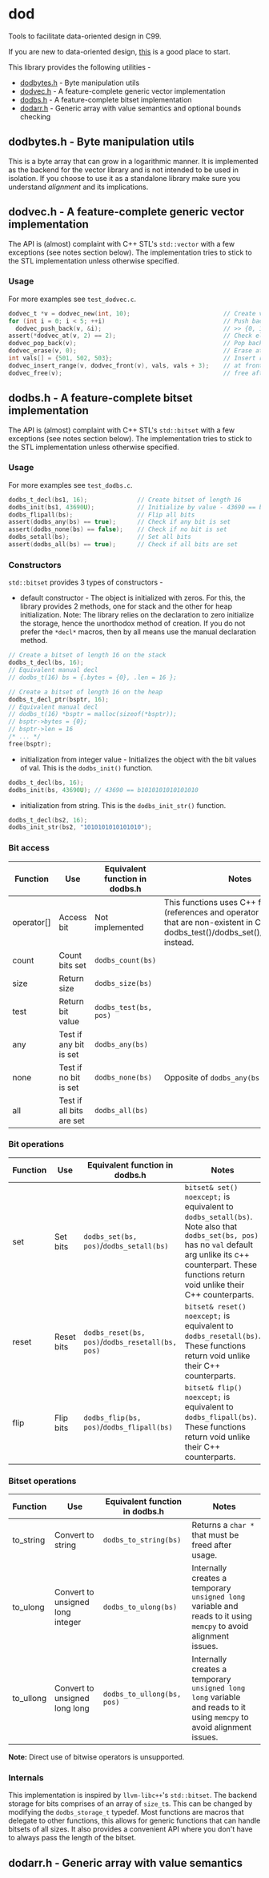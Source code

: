 # dod
Tools to facilitate data-oriented design in C99.

If you are new to data-oriented design, [this](https://github.com/dbartolini/data-oriented-design) is a good place to start.

This library provides the following utilities -
* [dodbytes.h](#dodbytesh---byte-manipulation-utils) - Byte manipulation utils
* [dodvec.h](#dodvech---a-feature-complete-generic-vector-implementation) - A feature-complete generic vector implementation
* [dodbs.h](#dodbsh---a-feature-complete-bitset-implementation) - A feature-complete bitset implementation
* [dodarr.h](#dodarrh---generic-array-with-value-semantics) - Generic array with value semantics and optional bounds checking



## dodbytes.h - Byte manipulation utils
This is a byte array that can grow in a logarithmic manner.
It is implemented as the backend for the vector library and is not intended to be used in isolation.
If you choose to use it as a standalone library make sure you understand *alignment* and its implications.



## dodvec.h - A feature-complete generic vector implementation
The API is (almost) complaint with C++ STL's `std::vector` with a few exceptions (see notes section below).
The implementation tries to stick to the STL implementation unless otherwise specified.


### Usage
For more examples see `test_dodvec.c`.
```c
dodvec_t *v = dodvec_new(int, 10);                          // Create vector of ints and reserve space for 10 ints
for (int i = 0; i < 5; ++i)                                 // Push back 5 ints
  dodvec_push_back(v, &i);                                  // >> {0, 1, 2, 3, 4}
assert(*dodvec_at(v, 2) == 2);                              // Check element at pos 2 is 2
dodvec_pop_back(v);                                         // Pop back >> {0, 1, 2, 3}
dodvec_erase(v, 0);                                         // Erase at pos 0 >> {1, 2, 3}
int vals[] = {501, 502, 503};                               // Insert range using array
dodvec_insert_range(v, dodvec_front(v), vals, vals + 3);    // at front >> {501, 502, 503, 1, 2, 3}
dodvec_free(v);                                             // free after use
```



## dodbs.h - A feature-complete bitset implementation
The API is (almost) complaint with C++ STL's `std::bitset` with a few exceptions (see notes section below).
The implementation tries to stick to the STL implementation unless otherwise specified.


### Usage
For more examples see `test_dodbs.c`.
```c
dodbs_t_decl(bs1, 16);              // Create bitset of length 16
dodbs_init(bs1, 43690U);            // Initialize by value - 43690 == b1010101010101010
dodbs_flipall(bs);                  // Flip all bits
assert(dodbs_any(bs) == true);      // Check if any bit is set
assert(dodbs_none(bs) == false);    // Check if no bit is set
dodbs_setall(bs);                   // Set all bits
assert(dodbs_all(bs) == true);      // Check if all bits are set
```


### Constructors
`std::bitset` provides 3 types of constructors -
* default constructor - The object is initialized with zeros.
For this, the library provides 2 methods, one for stack and the other for heap initialization.
Note: The library relies on the declaration to zero initialize the storage, hence the unorthodox method of creation.
If you do not prefer the `*decl*` macros, then by all means use the manual declaration method.
```c
// Create a bitset of length 16 on the stack
dodbs_t_decl(bs, 16);
// Equivalent manual decl
// dodbs_t(16) bs = {.bytes = {0}, .len = 16 };

// Create a bitset of length 16 on the heap
dodbs_t_decl_ptr(bsptr, 16);
// Equivalent manual decl
// dodbs_t(16) *bsptr = malloc(sizeof(*bsptr));
// bsptr->bytes = {0};
// bsptr->len = 16
/* ... */
free(bsptr);
```

* initialization from integer value - Initializes the object with the bit values of val.
This is the `dodbs_init()` function.
```c
dodbs_t_decl(bs, 16);
dodbs_init(bs, 43690U); // 43690 == b1010101010101010
```

* initialization from string. This is the `dodbs_init_str()` function.
```c
dodbs_t_decl(bs2, 16);
dodbs_init_str(bs2, "1010101010101010");
```


### Bit access
| Function   | Use                      | Equivalent function in dodbs.h | Notes                                                                                                                                                |
|------------|--------------------------|-------------------------------|------------------------------------------------------------------------------------------------------------------------------------------------------|
| operator[] | Access bit               | Not implemented               | This functions uses C++ features (references and operator overloading) that are non-existent in C. Use dodbs_test()/dodbs_set()/dodbs_reset() instead.  |
| count      | Count bits set           | `dodbs_count(bs)`              |                                                                                                                                                      |
| size       | Return size              | `dodbs_size(bs)`               |                                                                                                                                                      |
| test       | Return bit value         | `dodbs_test(bs, pos)`          |                                                                                                                                                      |
| any        | Test if any bit is set   | `dodbs_any(bs)`                |                                                                                                                                                      |
| none       | Test if no bit is set    | `dodbs_none(bs)`               | Opposite of `dodbs_any(bs)`.                                                                                                                          |
| all        | Test if all bits are set | `dodbs_all(bs)`                |                                                                                                                                                      |


### Bit operations
| Function | Use        | Equivalent function in dodbs.h                  | Notes                                                                                                                                                                                                            |
|----------|------------|------------------------------------------------|------------------------------------------------------------------------------------------------------------------------------------------------------------------------------------------------------------------|
| set      | Set bits   | `dodbs_set(bs, pos)`/`dodbs_setall(bs)`          | `bitset& set() noexcept;` is equivalent to `dodbs_setall(bs)`. Note also that `dodbs_set(bs, pos)` has no `val` default arg unlike its c++ counterpart. These functions return void unlike their C++ counterparts. |
| reset    | Reset bits | `dodbs_reset(bs, pos)`/`dodbs_resetall(bs, pos)` | `bitset& reset() noexcept;` is equivalent to `dodbs_resetall(bs)`. These functions return void unlike their C++ counterparts.                                                                                     |
| flip     | Flip bits  | `dodbs_flip(bs, pos)`/`dodbs_flipall(bs)`        | `bitset& flip() noexcept;` is equivalent to `dodbs_flipall(bs)`. These functions return void unlike their C++ counterparts.                                                                                       |


### Bitset operations
| Function  | Use                              | Equivalent function in dodbs.h | Notes                                                                                                                  |
|-----------|----------------------------------|-------------------------------|------------------------------------------------------------------------------------------------------------------------|
| to_string | Convert to string                | `dodbs_to_string(bs)`          | Returns a `char *` that must be freed after usage.                                                                     |
| to_ulong  | Convert to unsigned long integer | `dodbs_to_ulong(bs)`           | Internally creates a temporary `unsigned long` variable and reads to it using `memcpy` to avoid alignment issues.      |
| to_ullong | Convert to unsigned long long    | `dodbs_to_ullong(bs, pos)`     | Internally creates a temporary `unsigned long long` variable and reads to it using `memcpy` to avoid alignment issues. |


**Note:** Direct use of bitwise operators is unsupported.


### Internals
This implementation is inspired by `llvm-libc++`'s `std::bitset`.
The backend storage for bits comprises of an array of `size_t`s. This can be changed by modifying the `dodbs_storage_t` typedef.
Most functions are macros that delegate to other functions, this allows for generic functions that can handle bitsets of all sizes.
It also provides a convenient API where you don't have to always pass the length of the bitset.



## dodarr.h - Generic array with value semantics

